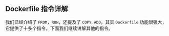 ## Dockerfile 指令详解

我们已经介绍了 `FROM`，`RUN`，还提及了 `COPY`, `ADD`，其实 `Dockerfile` 功能很强大，它提供了十多个指令。下面我们继续讲解其他的指令。
